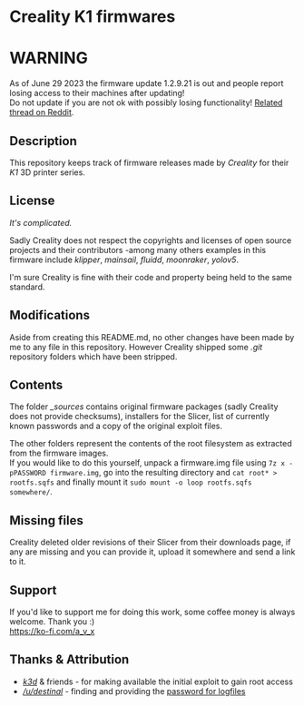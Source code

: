 # Creality K1 firmwares

# WARNING
As of June 29 2023 the firmware update 1.2.9.21 is out and people report losing access to their machines after updating!  
Do not update if you are not ok with possibly losing functionality! [Related thread on Reddit](https://www.reddit.com/r/crealityk1/comments/14m4fff/warning_firmware_12921_removes_root_and_fluidd/).

## Description
This repository keeps track of firmware releases made by *Creality* for their *K1* 3D printer series.

## License

*It's complicated.*

Sadly Creality does not respect the copyrights and licenses of open source projects and their contributors -among many others examples in this firmware include *klipper*, *mainsail*, *fluidd*, *moonraker*, *yolov5*.

I'm sure Creality is fine with their code and property being held to the same standard.

## Modifications

Aside from creating this README.md, no other changes have been made by me to any file in this repository. However Creality shipped some *.git* repository folders which have been stripped.

## Contents

The folder *_sources* contains original firmware packages (sadly Creality does not provide checksums), installers for the Slicer, list of currently known passwords and a copy of the original exploit files.

The other folders represent the contents of the root filesystem as extracted from the firmware images.  
If you would like to do this yourself, unpack a firmware.img file using `7z x -pPASSWORD firmware.img`, go into the resulting directory and `cat root* > rootfs.sqfs` and finally mount it `sudo mount -o loop rootfs.sqfs somewhere/`.

## Missing files

Creality deleted older revisions of their Slicer from their downloads page, if any are missing and you can provide it, upload it somewhere and send a link to it.

## Support

If you'd like to support me for doing this work, some coffee money is always welcome. Thank you :)  
https://ko-fi.com/a_v_x

## Thanks & Attribution

* [*k3d*](https://www.youtube.com/@SorkinDmitry) & friends - for making available the initial exploit to gain root access
* [*/u/destinal*](https://www.reddit.com/u/destinal/) - finding and providing the [password for logfiles](https://www.reddit.com/r/crealityk1/comments/14diw4i/password_for_logfiles/jovqrag/)
